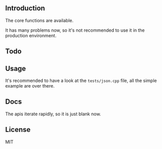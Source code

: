 ## Introduction

The core functions are available.

It has many problems now, so it's not recommended to use it in the production environment.

## Todo

## Usage

It's recommended to have a look at the `tests/json.cpp` file, all the simple example are over there.

## Docs

The apis iterate rapidly, so it is just blank now.

## License

MIT